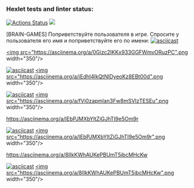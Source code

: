 ### Hexlet tests and linter status:
[![Actions Status](https://github.com/MlkProduction/frontend-project-lvl1/workflows/hexlet-check/badge.svg)](https://github.com/MlkProduction/frontend-project-lvl1/actions)
<a href="https://codeclimate.com/github/codeclimate/codeclimate/maintainability"><img src="https://api.codeclimate.com/v1/badges/a99a88d28ad37a79dbf6/maintainability" /></a>

[BRAIN-GAMES] Поприветствуйте пользователя в игре. Спросите у пользователя его имя и поприветствуйте его по имени:
[![asciicast](https://asciinema.org/a/0Gizc2IKKx933GGFWmvORuzPC.png)](https://asciinema.org/a/0Gizc2IKKx933GGFWmvORuzPC)

<a href="https://asciinema.org/a/0Gizc2IKKx933GGFWmvORuzPC"><img src="https://asciinema.org/a/0Gizc2IKKx933GGFWmvORuzPC".png width="350"/></a>

[![asciicast](https://asciinema.org/a/iEdhl4IkQtNIDyeoKz8EBt00d.png)](https://asciinema.org/a/iEdhl4IkQtNIDyeoKz8EBt00d)
<a href="https://asciinema.org/a/iEdhl4IkQtNIDyeoKz8EBt00d"><img src="https://asciinema.org/a/iEdhl4IkQtNIDyeoKz8EBt00d".png width="350"/></a>


[![asciicast](https://asciinema.org/a/fVi0zapmlan3Fw8mSVIzTESEu.png)](https://asciinema.org/a/fVi0zapmlan3Fw8mSVIzTESEu)
<a href="https://asciinema.org/a/fVi0zapmlan3Fw8mSVIzTESEu"><img src="https://asciinema.org/a/fVi0zapmlan3Fw8mSVIzTESEu".png width="350"/></a>

 https://asciinema.org/a/lEbPJMXbYltZiGJhTI9e5Om9r

[![asciicast](https://asciinema.org/a/lEbPJMXbYltZiGJhTI9e5Om9r.png)](https://asciinema.org/a/lEbPJMXbYltZiGJhTI9e5Om9r)
<a href="https://asciinema.org/a/lEbPJMXbYltZiGJhTI9e5Om9r"><img src="https://asciinema.org/a/lEbPJMXbYltZiGJhTI9e5Om9r".png width="350"/></a>

https://asciinema.org/a/8IIkKWhAUKePBUmT5ibcMHcKw

[![asciicast](https://asciinema.org/a/8IIkKWhAUKePBUmT5ibcMHcKw.png)](https://asciinema.org/a/8IIkKWhAUKePBUmT5ibcMHcKw)
<a href="https://asciinema.org/a/8IIkKWhAUKePBUmT5ibcMHcKw"><img src="https://asciinema.org/a/8IIkKWhAUKePBUmT5ibcMHcKw".png width="350"/></a>